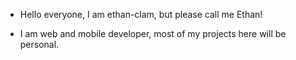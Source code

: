 -	Hello everyone, I am ethan-clam, but please call me Ethan!

-	I am web and mobile developer, most of my projects here will be personal.
